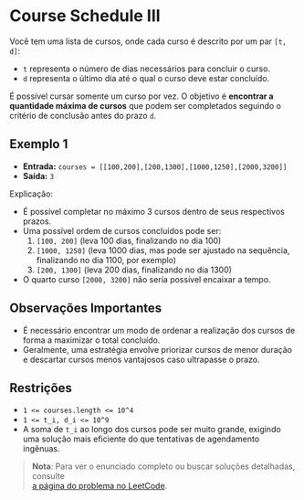 # Course Schedule III

Você tem uma lista de cursos, onde cada curso é descrito por um par `[t, d]`:
- `t` representa o número de dias necessários para concluir o curso.
- `d` representa o último dia até o qual o curso deve estar concluído.

É possível cursar somente um curso por vez. O objetivo é **encontrar a quantidade máxima de cursos** que podem ser completados seguindo o critério de conclusão antes do prazo `d`.

## Exemplo 1

- **Entrada:** `courses = [[100,200],[200,1300],[1000,1250],[2000,3200]]`
- **Saída:** `3`

Explicação:
- É possível completar no máximo 3 cursos dentro de seus respectivos prazos.
- Uma possível ordem de cursos concluídos pode ser:
  1. `[100, 200]` (leva 100 dias, finalizando no dia 100)
  2. `[1000, 1250]` (leva 1000 dias, mas pode ser ajustado na sequência, finalizando no dia 1100, por exemplo)
  3. `[200, 1300]` (leva 200 dias, finalizando no dia 1300)
- O quarto curso `[2000, 3200]` não seria possível encaixar a tempo.

## Observações Importantes
- É necessário encontrar um modo de ordenar a realização dos cursos de forma a maximizar o total concluído.
- Geralmente, uma estratégia envolve priorizar cursos de menor duração e descartar cursos menos vantajosos caso ultrapasse o prazo.

## Restrições
- `1 <= courses.length <= 10^4`
- `1 <= t_i, d_i <= 10^9`
- A soma de `t_i` ao longo dos cursos pode ser muito grande, exigindo uma solução mais eficiente do que tentativas de agendamento ingênuas.

> **Nota**: Para ver o enunciado completo ou buscar soluções detalhadas, consulte  
> [a página do problema no LeetCode](https://leetcode.com/problems/course-schedule-iii/description/).  

